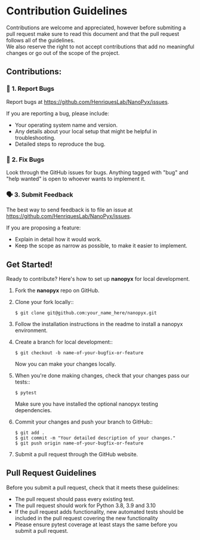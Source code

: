 # **Contribution Guidelines**

Contributions are welcome and appreciated, however before submiting a pull request make sure to read this document and that the pull request follows all of the guidelines.  
We also reserve the right to not accept contributions that add no meaningful changes or go out of the scope of the project.

## **Contributions:**

### 🐛 **1. Report Bugs**

Report bugs at <https://github.com/HenriquesLab/NanoPyx/issues>.

If you are reporting a bug, please include:

- Your operating system name and version.
- Any details about your local setup that might be helpful in troubleshooting.
- Detailed steps to reproduce the bug.

### 🐞 **2. Fix Bugs**

Look through the GitHub issues for bugs. Anything tagged with "bug"
and "help wanted" is open to whoever wants to implement it.

### 🗣️ **3. Submit Feedback**

The best way to send feedback is to file an issue at <https://github.com/HenriquesLab/NanoPyx/issues>.

If you are proposing a feature:

- Explain in detail how it would work.
- Keep the scope as narrow as possible, to make it easier to implement.

## **Get Started!**

Ready to contribute? Here's how to set up **nanopyx** for local development.

1. Fork the **nanopyx** repo on GitHub.
2. Clone your fork locally::

   `$ git clone git@github.com:your_name_here/nanopyx.git`

3. Follow the installation instructions in the readme to install a nanopyx environment.

4. Create a branch for local development::

   `$ git checkout -b name-of-your-bugfix-or-feature`

   Now you can make your changes locally.

5. When you're done making changes, check that your changes pass our tests::

   `$ pytest`

   Make sure you have installed the optional nanopyx testing dependencies.

6. Commit your changes and push your branch to GitHub::

   `$ git add .`  
   `$ git commit -m "Your detailed description of your changes."`  
   `$ git push origin name-of-your-bugfix-or-feature`

7. Submit a pull request through the GitHub website.

## **Pull Request Guidelines**

Before you submit a pull request, check that it meets these guidelines:

- The pull request should pass every existing test.
- The pull request should work for Python 3.8, 3.9 and 3.10
- If the pull request adds functionality, new automated tests should be included in the pull request covering the new functionality
- Please ensure pytest coverage at least stays the same before you submit a pull request.
